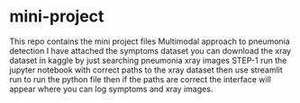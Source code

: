 # mini-project
This repo contains the mini project files 
Multimodal approach to pneumonia detection
I have attached the symptoms dataset you can download the xray dataset in kaggle by just searching pneumonia xray images
STEP-1
run the jupyter notebook with correct paths to the xray dataset then use streamlit run to run the python file then if the paths are correct the interface will appear where you can log symptoms and xray images.
